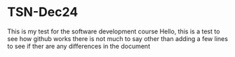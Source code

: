 # TSN-Dec24
This is my test for the software development course 
Hello, this is a test to see how github works there is not much to say other than adding a few lines to see if ther are any differences in the document 
